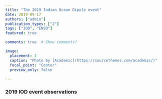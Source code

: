 ```yaml
---
title: "The 2019 Indian Ocean Dipole event"
date: 2019-09-17
authors: ["admin"]
publication_types: ["2"]
tags: ["IOD", "ENSO"]
featured: true

comments: true  # Show comments?

image:
  placement: 2
  caption: "Photo by [Academic](https://sourcethemes.com/academic/)"
  focal_point: "Center"
  preview_only: false
  
---
```


### 2019 IOD event observations

